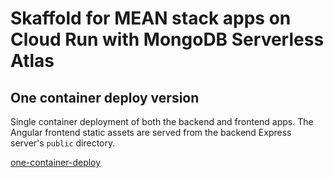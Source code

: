 # Skaffold for MEAN stack apps on Cloud Run with MongoDB Serverless Atlas

## One container deploy version

Single container deployment of both the backend and frontend apps. The Angular
frontend static assets are served from the backend Express server's `public`
directory.

[one-container-deploy](./samples/one-container-deploy)

